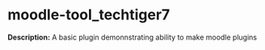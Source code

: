 # moodle-tool_techtiger7

__Description:__ A basic plugin demonnstrating ability to make moodle plugins
